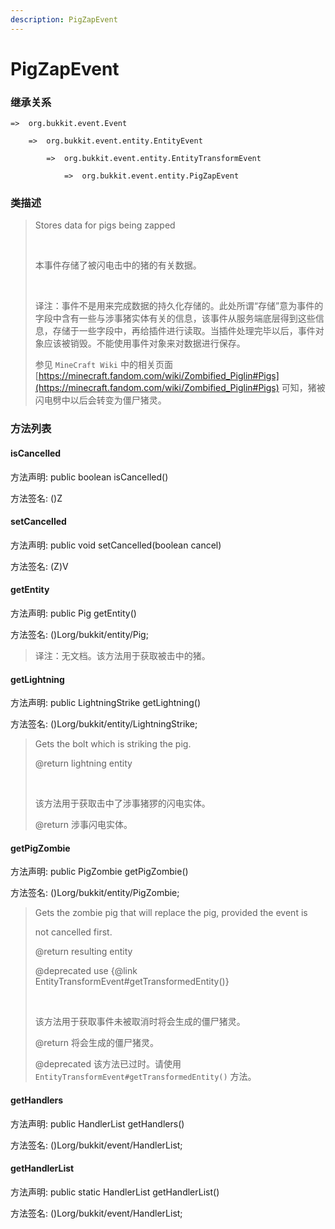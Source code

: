 ```yaml
---
description: PigZapEvent
---
```


# PigZapEvent

### 继承关系

    =>  org.bukkit.event.Event

        =>  org.bukkit.event.entity.EntityEvent

            =>  org.bukkit.event.entity.EntityTransformEvent

                =>  org.bukkit.event.entity.PigZapEvent

### 类描述

> Stores data for pigs being zapped
> 
> <br>
> 
> 本事件存储了被闪电击中的猪的有关数据。
> 
> <br>
> 
> 译注：事件不是用来完成数据的持久化存储的。此处所谓“存储”意为事件的字段中含有一些与涉事猪实体有关的信息，该事件从服务端底层得到这些信息，存储于一些字段中，再给插件进行读取。当插件处理完毕以后，事件对象应该被销毁。不能使用事件对象来对数据进行保存。
> 
> 参见 `MineCraft Wiki` 中的相关页面 [https://minecraft.fandom.com/wiki/Zombified_Piglin#Pigs](https://minecraft.fandom.com/wiki/Zombified_Piglin#Pigs) 可知，猪被闪电劈中以后会转变为僵尸猪灵。

### 方法列表

#### isCancelled

方法声明: public boolean isCancelled()

方法签名: ()Z

#### setCancelled

方法声明: public void setCancelled(boolean cancel)

方法签名: (Z)V

#### getEntity

方法声明: public Pig getEntity()

方法签名: ()Lorg/bukkit/entity/Pig;

> 译注：无文档。该方法用于获取被击中的猪。

#### getLightning

方法声明: public LightningStrike getLightning()

方法签名: ()Lorg/bukkit/entity/LightningStrike;

> Gets the bolt which is striking the pig.
> 
> @return lightning entity
> 
> <br>
> 
> 该方法用于获取击中了涉事猪猡的闪电实体。
> 
> @return 涉事闪电实体。

#### getPigZombie

方法声明: public PigZombie getPigZombie()

方法签名: ()Lorg/bukkit/entity/PigZombie;

> Gets the zombie pig that will replace the pig, provided the event is
> 
> not cancelled first.
> 
> @return resulting entity
> 
> @deprecated use {@link EntityTransformEvent#getTransformedEntity()}
> 
> <br>
> 
> 该方法用于获取事件未被取消时将会生成的僵尸猪灵。
> 
> @return 将会生成的僵尸猪灵。
> 
> @deprecated 该方法已过时。请使用 `EntityTransformEvent#getTransformedEntity()` 方法。

#### getHandlers

方法声明: public HandlerList getHandlers()

方法签名: ()Lorg/bukkit/event/HandlerList;

#### getHandlerList

方法声明: public static HandlerList getHandlerList()

方法签名: ()Lorg/bukkit/event/HandlerList;